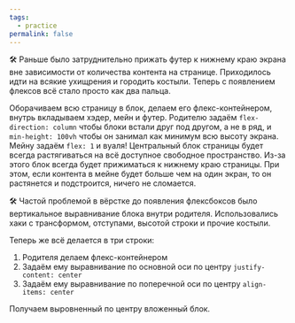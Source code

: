 ```yaml
---
tags:
  - practice
permalink: false
---
```


🛠 Раньше было затруднительно прижать футер к нижнему краю экрана вне зависимости от количества контента на странице. Приходилось идти на всякие ухищрения и городить костыли. Теперь с появлением флексов всё стало просто как два пальца.

Оборачиваем всю страницу в блок, делаем его флекс-контейнером, внутрь вкладываем хэдер, мейн и футер. Родителю задаём `flex-direction: column` чтобы блоки встали друг под другом, а не в ряд, и `min-height: 100vh` чтобы он занимал как минимум всю высоту экрана. Мейну задаём `flex: 1` и вуаля! Центральный блок страницы будет всегда растягиваться на всё доступное свободное пространство. Из-за этого блок всегда будет прижиматься к нижнему краю страницы. При этом, если контента в мейне будет больше чем на один экран, то он растянется и подстроится, ничего не сломается.

🛠 Частой проблемой в вёрстке до появления флексбоксов было вертикальное выравнивание блока внутри родителя. Использовались хаки с трансформом, отступами, высотой строки и прочие костыли.

Теперь же всё делается в три строки:

1. Родителя делаем флекс-контейнером
2. Задаём ему выравнивание по основной оси по центру `justify-content: center`
3. Задаём ему выравнивание по поперечной оси по центру `align-items: center`

Получаем выровненный по центру вложенный блок.
